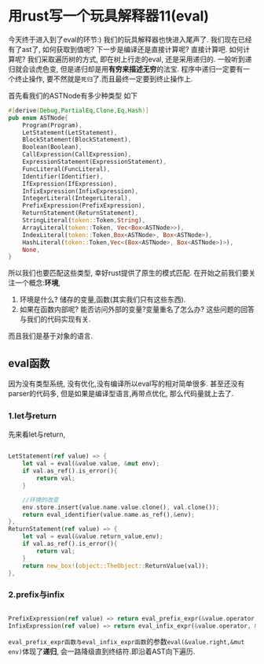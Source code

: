 # 用rust写一个玩具解释器11(eval)

今天终于进入到了eval的环节:)
我们的玩具解释器也快进入尾声了.
我们现在已经有了ast了, 如何获取到值呢?
下一步是编译还是直接计算呢?
直接计算吧.
如何计算呢?
我们采取遍历树的方式, 即在树上行走的eval, 还是采用递归的. 
一般听到递归就会谈虎色变, 但是递归却是用**有穷来描述无穷**的法宝.
程序中递归一定要有一个终止操作, 要不然就是``死归``了.而且最终一定要到终止操作上.

首先看我们的ASTNode有多少种类型
如下

```rust
#[derive(Debug,PartialEq,Clone,Eq,Hash)]
pub enum ASTNode{
    Program(Program),
    LetStatement(LetStatement),
    BlockStatement(BlockStatement),
    Boolean(Boolean),
    CallExpression(CallExpression),
    ExpressionStatement(ExpressionStatement),
    FuncLiteral(FuncLiteral),
    Identifier(Identifier),
    IfExpression(IfExpression),
    InfixExpression(InfixExpression),
    IntegerLiteral(IntegerLiteral),
    PrefixExpression(PrefixExpression),
    ReturnStatement(ReturnStatement),
    StringLiteral(token::Token,String),
    ArrayLiteral(token::Token, Vec<Box<ASTNode>>),
    IndexLiteral(token::Token,Box<ASTNode>, Box<ASTNode>),
    HashLiteral(token::Token,Vec<(Box<ASTNode>, Box<ASTNode>)>),
    None,
}
```

所以我们也要匹配这些类型,
幸好rust提供了原生的模式匹配.
在开始之前我们要关注一个概念:**环境**,

1. 环境是什么?
    储存的变量,函数(其实我们只有这些东西).
2. 如果在函数内部呢?
    能否访问外部的变量?变量重名了怎么办?
这些问题的回答与我们的代码实现有关.

而且我们是基于对象的语言.

## eval函数

因为没有类型系统, 没有优化,没有编译所以eval写的相对简单很多. 甚至还没有parser的代码多, 但是如果是编译型语言,再带点优化, 那么代码量就上去了.

### 1.let与return
先来看let与return,


```rust

LetStatement(ref value) => {
    let val = eval(&value.value, &mut env); 
    if val.as_ref().is_error(){
        return val;
    }

    //环境的改变
    env.store.insert(value.name.value.clone(), val.clone());
    return eval_identifier(value.name.as_ref(),&env);
},
ReturnStatement(ref value) => {
    let val = eval(&value.return_value,env);
    if val.as_ref().is_error(){
        return val;
    }
    return new_box!(object::TheObject::ReturnValue(val));
},
```

### 2.prefix与infix

```rust

PrefixExpression(ref value) => return eval_prefix_expr(&value.operator, &eval(&value.right,&mut env)),
InfixExpression(ref value) => return eval_infix_expr(&value.operator, &eval(&value.left,&mut env),&eval(&value.right,&mut env)),
```

``eval_prefix_expr函数与eval_infix_expr函数``的参数``eval(&value.right,&mut env)``体现了**递归**, 会一路降级直到终结符.即沿着AST向下遍历. 
